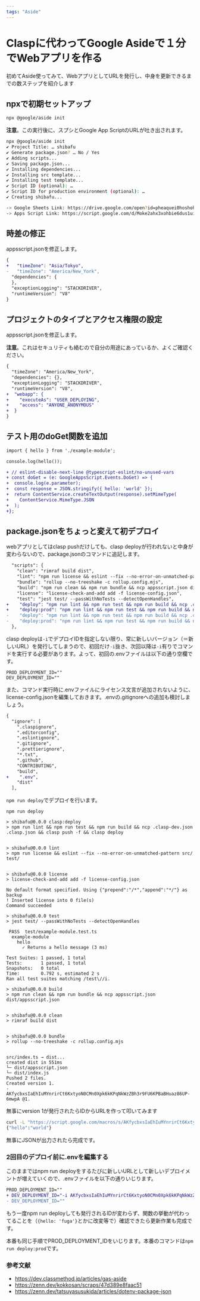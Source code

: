 ```yaml
---
tags: "Aside"
---
```


# Claspに代わってGoogle Asideで１分でWebアプリを作る

初めてAside使ってみて、WebアプリとしてURLを発行し、中身を更新できるまでの数ステップを紹介します

## npxで初期セットアップ

```bash
npx @google/aside init
```

**注意**。この実行後に、スプシとGoogle App ScriptのURLが吐き出されます。

```bash
npx @google/aside init
✔ Project Title: … shibafu
✔ Generate package.json? … No / Yes
✔ Adding scripts...
✔ Saving package.json...
✔ Installing dependencies...
✔ Installing src template...
✔ Installing test template...
✔ Script ID (optional): …
✔ Script ID for production environment (optional): …
✔ Creating shibafu...

-> Google Sheets Link: https://drive.google.com/open?id=pheaquei0hoshohShie7taing7leeM2ahyahyeenaidohpau1o
-> Apps Script Link: https://script.google.com/d/Moke2ahx3xohbie6dus1uith7eu6ohFahceHeeMee6ohpiu9eP/edit
```

## 時差の修正

appsscript.jsonを修正します。

```diff
{
+   "timeZone": "Asia/Tokyo",
-   "timeZone": "America/New_York",
  "dependencies": {
  },
  "exceptionLogging": "STACKDRIVER",
  "runtimeVersion": "V8"
}
```

## プロジェクトのタイプとアクセス権限の設定

appsscript.jsonを修正します。

**注意**。これはセキュリティも絡むので自分の用途にあっているか、よくご確認ください。

```diff
{
  "timeZone": "America/New_York",
  "dependencies": {},
  "exceptionLogging": "STACKDRIVER",
  "runtimeVersion": "V8",
+  "webapp": {
+    "executeAs": "USER_DEPLOYING",
+    "access": "ANYONE_ANONYMOUS"
+  }
}
```

## テスト用のdoGet関数を追加

```diff
import { hello } from './example-module';

console.log(hello());

+ // eslint-disable-next-line @typescript-eslint/no-unused-vars
+ const doGet = (e: GoogleAppsScript.Events.DoGet) => {
+  console.log(e.parameter);
+  const response = JSON.stringify({ hello: 'world' });
+  return ContentService.createTextOutput(response).setMimeType(
+    ContentService.MimeType.JSON
+  );
+};

```

## package.jsonをちょっと変えて初デプロイ

webアプリとしてはclasp pushだけしても、clasp deployが行われないと中身が変わらないので、package.jsonのコマンドに追記します。

```diff
  "scripts": {
    "clean": "rimraf build dist",
    "lint": "npm run license && eslint --fix --no-error-on-unmatched-pattern src/ test/",
    "bundle": "rollup --no-treeshake -c rollup.config.mjs",
    "build": "npm run clean && npm run bundle && ncp appsscript.json dist/appsscript.json",
    "license": "license-check-and-add add -f license-config.json",
    "test": "jest test/ --passWithNoTests --detectOpenHandles",
+    "deploy": "npm run lint && npm run test && npm run build && ncp .clasp-dev.json .clasp.json && clasp push -f && source .env && clasp deploy $DEV_DEPLOYMENT_ID",
+    "deploy:prod": "npm run lint && npm run test && npm run build && ncp .clasp-prod.json .clasp.json && clasp push && source .env && clasp deploy $PROD_DEPLOYMENT_ID"
-    "deploy": "npm run lint && npm run test && npm run build && ncp .clasp-dev.json .clasp.json && clasp push -f",
-    "deploy:prod": "npm run lint && npm run test && npm run build && ncp .clasp-prod.json .clasp.json && clasp push"
  },
```

clasp deployは`-i`でデプロイIDを指定しない限り、常に新しいバージョン（＝新しいURL）を発行してしまうので、初回だけ`-i`抜き、次回以降は`-i`有りでコマンドを実行する必要があります。よって、初回の.envファイルは以下の通り空欄です。

```
PROD_DEPLOYMENT_ID=""
DEV_DEPLOYMENT_ID=""
```

また、コマンド実行時に.envファイルにライセンス文言が追加されないように、license-config.jsonを編集しておきます。.envの.gitignoreへの追加も検討しましょう。

```diff
{
  "ignore": [
    ".claspignore",
    ".editorconfig",
    ".eslintignore",
    ".gitignore",
    ".prettierignore",
    "*.txt",
    ".github",
    "CONTRIBUTING",
    "build",
+    ".env",
    "dist"
  ],
```

`npm run deploy`でデプロイを行います。

```
npm run deploy

> shibafu@0.0.0 clasp:deploy
> npm run lint && npm run test && npm run build && ncp .clasp-dev.json .clasp.json && clasp push -f && clasp deploy


> shibafu@0.0.0 lint
> npm run license && eslint --fix --no-error-on-unmatched-pattern src/ test/


> shibafu@0.0.0 license
> license-check-and-add add -f license-config.json

No default format specified. Using {"prepend":"/*","append":"*/"} as backup
! Inserted license into 0 file(s)
Command succeeded

> shibafu@0.0.0 test
> jest test/ --passWithNoTests --detectOpenHandles

 PASS  test/example-module.test.ts
  example-module
    hello
      ✓ Returns a hello message (3 ms)

Test Suites: 1 passed, 1 total
Tests:       1 passed, 1 total
Snapshots:   0 total
Time:        0.792 s, estimated 2 s
Ran all test suites matching /test\//i.

> shibafu@0.0.0 build
> npm run clean && npm run bundle && ncp appsscript.json dist/appsscript.json


> shibafu@0.0.0 clean
> rimraf build dist


> shibafu@0.0.0 bundle
> rollup --no-treeshake -c rollup.config.mjs


src/index.ts → dist...
created dist in 551ms
└─ dist/appsscript.json
└─ dist/index.js
Pushed 2 files.
Created version 1.
- AKfycbxsIaEhIuMYnrirCt6KxtyoN0CMn0Xpk6kKPqNkWzZBh3r9FU6KPBaBHuaz86UP-6mwpA @1.
```

無事にversion 1が発行されたらIDからURLを作って叩いてみます

```bash
curl -L "https://script.google.com/macros/s/AKfycbxsIaEhIuMYnrirCt6KxtyoN0CMn0Xpk6kKPqNkWzZBh3r9FU6KPBaBHuaz86UP-6mwpA/exec"
{"hello":"world"}
```

無事にJSONが出力されたら完成です。

### 2回目のデプロイ前に.envを編集する

このままではnpm run deployをするたびに新しいURLとして新しいデプロイメントが増えていくので、.envファイルを以下の通りいじります。

```diff
PROD_DEPLOYMENT_ID=""
+ DEV_DEPLOYMENT_ID="-i AKfycbxsIaEhIuMYnrirCt6KxtyoN0CMn0Xpk6kKPqNkWzZBh3r9FU6KPBaBHuaz86UP-6mwpA"
- DEV_DEPLOYMENT_ID=""
```

もう一度npm run deployしても発行されるIDが変わらず、関数の挙動が代わってることを（`{hello: 'fuga'}`とかに改変等で）確認できたら更新作業も完成です。

本番も同じ手順でPROD_DEPLOYMENT_IDをいじります。本番のコマンドは`npm run deploy:prod`です。


### 参考文献

- https://dev.classmethod.jp/articles/gas-aside
- https://zenn.dev/kokkosan/scraps/47d389e8faac51
- https://zenn.dev/tatsuyasusukida/articles/dotenv-package-json

